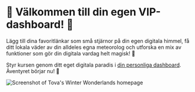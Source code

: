 # 🎉 Välkommen till din egen VIP-dashboard! 🎉

Lägg till dina favoritlänkar som små stjärnor på din egen digitala himmel, få ditt lokala väder av din alldeles egna meteorolog och utforska en mix av funktioner som gör din digitala vardag helt magisk! 🌈

Styr kursen genom ditt eget digitala paradis i [din personliga dashboard](https://tovalundgren.github.io/tovas-dashboard/). Äventyret börjar nu! 🌟

![Screenshot of Tova's Winter Wonderlands homepage](screenshot-tovas-dashboard.png)
